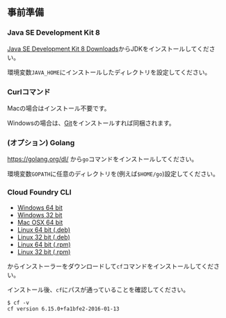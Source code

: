 


## 事前準備

### Java SE Development Kit 8

[Java SE Development Kit 8 Downloads](http://www.oracle.com/technetwork/java/javase/downloads/jdk8-downloads-2133151.html)からJDKをインストールしてください。

環境変数`JAVA_HOME`にインストールしたディレクトリを設定してください。

### Curlコマンド

Macの場合はインストール不要です。

Windowsの場合は、[Git](https://git-scm.com/)をインストールすれば同梱されます。

### (オプション) Golang

https://golang.org/dl/ から`go`コマンドをインストールしてください。

環境変数`GOPATH`に任意のディレクトリを(例えば`$HOME/go`)設定してください。

### Cloud Foundry CLI


* [Windows 64 bit](https://cli.run.pivotal.io/stable?release=windows64&source=pws)
* [Windows 32 bit](https://cli.run.pivotal.io/stable?release=windows32&source=pws)
* [Mac OSX 64 bit](https://cli.run.pivotal.io/stable?release=macosx64&source=pws)
* [Linux 64 bit (.deb)](https://cli.run.pivotal.io/stable?release=debian64&source=pws)
* [Linux 32 bit (.deb)](https://cli.run.pivotal.io/stable?release=debian32&source=pws)
* [Linux 64 bit (.rpm)](https://cli.run.pivotal.io/stable?release=redhat64&source=pws)
* [Linux 32 bit (.rpm)](https://cli.run.pivotal.io/stable?release=redhat32&source=pws)

からインストーラーをダウンロードして`cf`コマンドをインストールしてください。

インストール後、`cf`にパスが通っていることを確認してください。

``` console
$ cf -v
cf version 6.15.0+fa1bfe2-2016-01-13
```

